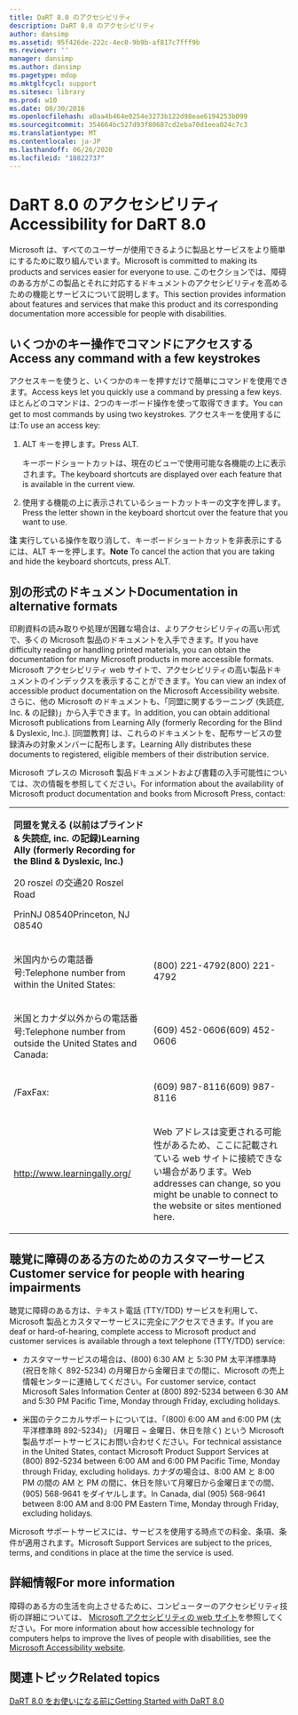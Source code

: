 ```yaml
---
title: DaRT 8.0 のアクセシビリティ
description: DaRT 8.0 のアクセシビリティ
author: dansimp
ms.assetid: 95f426de-222c-4ec0-9b9b-af817c7fff9b
ms.reviewer: ''
manager: dansimp
ms.author: dansimp
ms.pagetype: mdop
ms.mktglfcycl: support
ms.sitesec: library
ms.prod: w10
ms.date: 08/30/2016
ms.openlocfilehash: a0aa4b464e0254e3273b122d98eae6194253b099
ms.sourcegitcommit: 354664bc527d93f80687cd2eba70d1eea024c7c3
ms.translationtype: MT
ms.contentlocale: ja-JP
ms.lasthandoff: 06/26/2020
ms.locfileid: "10822737"
---
```

# <span data-ttu-id="39284-103">DaRT 8.0 のアクセシビリティ</span><span class="sxs-lookup"><span data-stu-id="39284-103">Accessibility for DaRT 8.0</span></span>


<span data-ttu-id="39284-104">Microsoft は、すべてのユーザーが使用できるように製品とサービスをより簡単にするために取り組んでいます。</span><span class="sxs-lookup"><span data-stu-id="39284-104">Microsoft is committed to making its products and services easier for everyone to use.</span></span> <span data-ttu-id="39284-105">このセクションでは、障碍のある方がこの製品とそれに対応するドキュメントのアクセシビリティを高めるための機能とサービスについて説明します。</span><span class="sxs-lookup"><span data-stu-id="39284-105">This section provides information about features and services that make this product and its corresponding documentation more accessible for people with disabilities.</span></span>

## <span data-ttu-id="39284-106">いくつかのキー操作でコマンドにアクセスする</span><span class="sxs-lookup"><span data-stu-id="39284-106">Access any command with a few keystrokes</span></span>


<span data-ttu-id="39284-107">アクセスキーを使うと、いくつかのキーを押すだけで簡単にコマンドを使用できます。</span><span class="sxs-lookup"><span data-stu-id="39284-107">Access keys let you quickly use a command by pressing a few keys.</span></span> <span data-ttu-id="39284-108">ほとんどのコマンドは、2つのキーボード操作を使って取得できます。</span><span class="sxs-lookup"><span data-stu-id="39284-108">You can get to most commands by using two keystrokes.</span></span> <span data-ttu-id="39284-109">アクセスキーを使用するには:</span><span class="sxs-lookup"><span data-stu-id="39284-109">To use an access key:</span></span>

1.  <span data-ttu-id="39284-110">ALT キーを押します。</span><span class="sxs-lookup"><span data-stu-id="39284-110">Press ALT.</span></span>

    <span data-ttu-id="39284-111">キーボードショートカットは、現在のビューで使用可能な各機能の上に表示されます。</span><span class="sxs-lookup"><span data-stu-id="39284-111">The keyboard shortcuts are displayed over each feature that is available in the current view.</span></span>

2.  <span data-ttu-id="39284-112">使用する機能の上に表示されているショートカットキーの文字を押します。</span><span class="sxs-lookup"><span data-stu-id="39284-112">Press the letter shown in the keyboard shortcut over the feature that you want to use.</span></span>

<span data-ttu-id="39284-113">**注** 実行している操作を取り消して、キーボードショートカットを非表示にするには、ALT キーを押します。</span><span class="sxs-lookup"><span data-stu-id="39284-113">**Note** To cancel the action that you are taking and hide the keyboard shortcuts, press ALT.</span></span>

 

## <span data-ttu-id="39284-114">別の形式のドキュメント</span><span class="sxs-lookup"><span data-stu-id="39284-114">Documentation in alternative formats</span></span>


<span data-ttu-id="39284-115">印刷資料の読み取りや処理が困難な場合は、よりアクセシビリティの高い形式で、多くの Microsoft 製品のドキュメントを入手できます。</span><span class="sxs-lookup"><span data-stu-id="39284-115">If you have difficulty reading or handling printed materials, you can obtain the documentation for many Microsoft products in more accessible formats.</span></span> <span data-ttu-id="39284-116">Microsoft アクセシビリティ web サイトで、アクセシビリティの高い製品ドキュメントのインデックスを表示することができます。</span><span class="sxs-lookup"><span data-stu-id="39284-116">You can view an index of accessible product documentation on the Microsoft Accessibility website.</span></span> <span data-ttu-id="39284-117">さらに、他の Microsoft のドキュメントも、「同盟に関するラーニング (失読症, Inc. & の記録)」から入手できます。</span><span class="sxs-lookup"><span data-stu-id="39284-117">In addition, you can obtain additional Microsoft publications from Learning Ally (formerly Recording for the Blind & Dyslexic, Inc.).</span></span> <span data-ttu-id="39284-118">[同盟教育] は、これらのドキュメントを、配布サービスの登録済みの対象メンバーに配布します。</span><span class="sxs-lookup"><span data-stu-id="39284-118">Learning Ally distributes these documents to registered, eligible members of their distribution service.</span></span>

<span data-ttu-id="39284-119">Microsoft プレスの Microsoft 製品ドキュメントおよび書籍の入手可能性については、次の情報を参照してください。</span><span class="sxs-lookup"><span data-stu-id="39284-119">For information about the availability of Microsoft product documentation and books from Microsoft Press, contact:</span></span>

<table>
<colgroup>
<col width="50%" />
<col width="50%" />
</colgroup>
<tbody>
<tr class="odd">
<td align="left"><p><strong><span data-ttu-id="39284-120">同盟を覚える (以前はブラインド &amp; 失読症, inc. の記録)</span><span class="sxs-lookup"><span data-stu-id="39284-120">Learning Ally (formerly Recording for the Blind &amp; Dyslexic, Inc.)</span></span></strong></p>
<p><span data-ttu-id="39284-121">20 roszel の交通</span><span class="sxs-lookup"><span data-stu-id="39284-121">20 Roszel Road</span></span></p>
<p><span data-ttu-id="39284-122">PrinNJ 08540</span><span class="sxs-lookup"><span data-stu-id="39284-122">Princeton, NJ 08540</span></span></p></td>
<td align="left"><p></p></td>
</tr>
<tr class="even">
<td align="left"><p><span data-ttu-id="39284-123">米国内からの電話番号:</span><span class="sxs-lookup"><span data-stu-id="39284-123">Telephone number from within the United States:</span></span></p></td>
<td align="left"><p><span data-ttu-id="39284-124">(800) 221-4792</span><span class="sxs-lookup"><span data-stu-id="39284-124">(800) 221-4792</span></span></p></td>
</tr>
<tr class="odd">
<td align="left"><p><span data-ttu-id="39284-125">米国とカナダ以外からの電話番号:</span><span class="sxs-lookup"><span data-stu-id="39284-125">Telephone number from outside the United States and Canada:</span></span></p></td>
<td align="left"><p><span data-ttu-id="39284-126">(609) 452-0606</span><span class="sxs-lookup"><span data-stu-id="39284-126">(609) 452-0606</span></span></p></td>
</tr>
<tr class="even">
<td align="left"><p><span data-ttu-id="39284-127">/Fax</span><span class="sxs-lookup"><span data-stu-id="39284-127">Fax:</span></span></p></td>
<td align="left"><p><span data-ttu-id="39284-128">(609) 987-8116</span><span class="sxs-lookup"><span data-stu-id="39284-128">(609) 987-8116</span></span></p></td>
</tr>
<tr class="odd">
<td align="left"><p><a href="https://go.microsoft.com/fwlink/?linkid=239" data-raw-source="[http://www.learningally.org/](https://go.microsoft.com/fwlink/?linkid=239)">http://www.learningally.org/</a></p></td>
<td align="left"><p><span data-ttu-id="39284-129">Web アドレスは変更される可能性があるため、ここに記載されている web サイトに接続できない場合があります。</span><span class="sxs-lookup"><span data-stu-id="39284-129">Web addresses can change, so you might be unable to connect to the website or sites mentioned here.</span></span></p></td>
</tr>
</tbody>
</table>

 

## <span data-ttu-id="39284-130">聴覚に障碍のある方のためのカスタマーサービス</span><span class="sxs-lookup"><span data-stu-id="39284-130">Customer service for people with hearing impairments</span></span>


<span data-ttu-id="39284-131">聴覚に障碍のある方は、テキスト電話 (TTY/TDD) サービスを利用して、Microsoft 製品とカスタマーサービスに完全にアクセスできます。</span><span class="sxs-lookup"><span data-stu-id="39284-131">If you are deaf or hard-of-hearing, complete access to Microsoft product and customer services is available through a text telephone (TTY/TDD) service:</span></span>

-   <span data-ttu-id="39284-132">カスタマーサービスの場合は、(800) 6:30 AM と 5:30 PM 太平洋標準時 (祝日を除く 892-5234) の月曜日から金曜日までの間に、Microsoft の売上情報センターに連絡してください。</span><span class="sxs-lookup"><span data-stu-id="39284-132">For customer service, contact Microsoft Sales Information Center at (800) 892-5234 between 6:30 AM and 5:30 PM Pacific Time, Monday through Friday, excluding holidays.</span></span>

-   <span data-ttu-id="39284-133">米国のテクニカルサポートについては、「(800) 6:00 AM and 6:00 PM (太平洋標準時 892-5234)」 (月曜日 ~ 金曜日、休日を除く) という Microsoft 製品サポートサービスにお問い合わせください。</span><span class="sxs-lookup"><span data-stu-id="39284-133">For technical assistance in the United States, contact Microsoft Product Support Services at (800) 892-5234 between 6:00 AM and 6:00 PM Pacific Time, Monday through Friday, excluding holidays.</span></span> <span data-ttu-id="39284-134">カナダの場合は、8:00 AM と 8:00 PM の間の AM と PM の間に、休日を除いて月曜日から金曜日までの間、(905) 568-9641 をダイヤルします。</span><span class="sxs-lookup"><span data-stu-id="39284-134">In Canada, dial (905) 568-9641 between 8:00 AM and 8:00 PM Eastern Time, Monday through Friday, excluding holidays.</span></span>

<span data-ttu-id="39284-135">Microsoft サポートサービスには、サービスを使用する時点での料金、条項、条件が適用されます。</span><span class="sxs-lookup"><span data-stu-id="39284-135">Microsoft Support Services are subject to the prices, terms, and conditions in place at the time the service is used.</span></span>

## <span data-ttu-id="39284-136">詳細情報</span><span class="sxs-lookup"><span data-stu-id="39284-136">For more information</span></span>


<span data-ttu-id="39284-137">障碍のある方の生活を向上させるために、コンピューターのアクセシビリティ技術の詳細については、 [Microsoft アクセシビリティの web サイト](https://go.microsoft.com/fwlink/?linkid=8431)を参照してください。</span><span class="sxs-lookup"><span data-stu-id="39284-137">For more information about how accessible technology for computers helps to improve the lives of people with disabilities, see the [Microsoft Accessibility website](https://go.microsoft.com/fwlink/?linkid=8431).</span></span>

## <span data-ttu-id="39284-138">関連トピック</span><span class="sxs-lookup"><span data-stu-id="39284-138">Related topics</span></span>


[<span data-ttu-id="39284-139">DaRT 8.0 をお使いになる前に</span><span class="sxs-lookup"><span data-stu-id="39284-139">Getting Started with DaRT 8.0</span></span>](getting-started-with-dart-80-dart-8.md)

 

 





